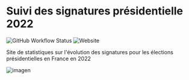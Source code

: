 # Suivi des signatures présidentielle 2022

![GitHub Workflow Status](https://img.shields.io/github/workflow/status/victorbnl/suivi-signatures-2022/build)
![Website](https://img.shields.io/website?url=https%3A%2F%2Fvictorbnl.github.io%2Fsuivi-signatures-2022%2F%23per_candidate)

Site de statistiques sur l'évolution des signatures pour les élections présidentielles en France en 2022

![imagen](https://user-images.githubusercontent.com/39555268/153513963-447ccba6-386f-4b3c-bb30-829542464fad.png)
